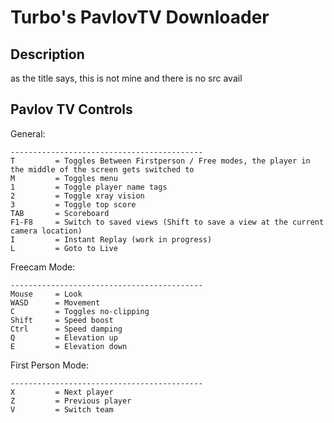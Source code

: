 # Turbo's PavlovTV Downloader
## Description
as the title says, this is not mine and there is no src avail

## Pavlov TV Controls
General:
```
-------------------------------------------
T         = Toggles Between Firstperson / Free modes, the player in the middle of the screen gets switched to
M         = Toggles menu
1         = Toggle player name tags
2         = Toggle xray vision
3         = Toggle top score
TAB       = Scoreboard
F1-F8     = Switch to saved views (Shift to save a view at the current camera location)
I         = Instant Replay (work in progress)
L         = Goto to Live
```
Freecam Mode:
```
-------------------------------------------
Mouse     = Look
WASD      = Movement
C         = Toggles no-clipping
Shift     = Speed boost
Ctrl      = Speed damping
Q         = Elevation up
E         = Elevation down
```
First Person Mode:
```
-------------------------------------------
X         = Next player
Z         = Previous player
V         = Switch team
```

